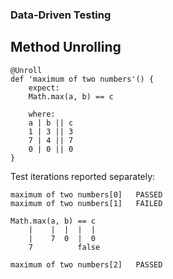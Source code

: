 ### Data-Driven Testing
## Method Unrolling

```
@Unroll
def 'maximum of two numbers'() {
    expect:
    Math.max(a, b) == c

    where:
    a | b || c
    1 | 3 || 3
    7 | 4 || 7
    0 | 0 || 0
}
```

Test iterations reported separately:

```
maximum of two numbers[0]   PASSED
maximum of two numbers[1]   FAILED

Math.max(a, b) == c
    |    |  |  |  |
    |    7  0  |  0
    7          false

maximum of two numbers[2]   PASSED
```

